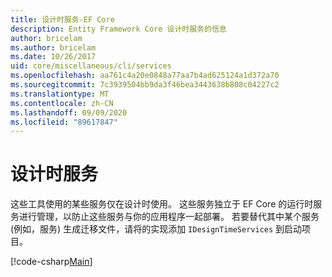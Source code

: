 ```yaml
---
title: 设计时服务-EF Core
description: Entity Framework Core 设计时服务的信息
author: bricelam
ms.author: bricelam
ms.date: 10/26/2017
uid: core/miscellaneous/cli/services
ms.openlocfilehash: aa761c4a20e0848a77aa7b4ad625124a1d372a70
ms.sourcegitcommit: 7c3939504bb9da3f46bea3443638b808c04227c2
ms.translationtype: MT
ms.contentlocale: zh-CN
ms.lasthandoff: 09/09/2020
ms.locfileid: "89617847"
---
```

# <a name="design-time-services"></a>设计时服务

这些工具使用的某些服务仅在设计时使用。 这些服务独立于 EF Core 的运行时服务进行管理，以防止这些服务与你的应用程序一起部署。 若要替代其中某个服务 (例如，服务) 生成迁移文件，请将的实现添加 `IDesignTimeServices` 到启动项目。

[!code-csharp[Main](../../../../samples/core/Miscellaneous/CommandLine/DesignTimeServices.cs)]

